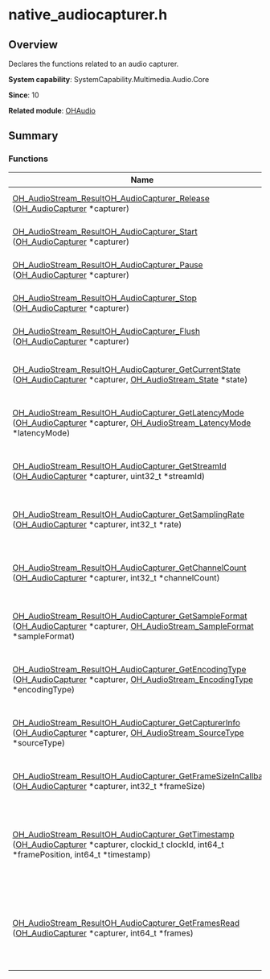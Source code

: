 # native_audiocapturer.h


## Overview

Declares the functions related to an audio capturer.

**System capability**: SystemCapability.Multimedia.Audio.Core

**Since**: 10

**Related module**: [OHAudio](_o_h_audio.md)


## Summary


### Functions

| Name| Description| 
| -------- | -------- |
| [OH_AudioStream_Result](_o_h_audio.md#oh_audiostream_result)[OH_AudioCapturer_Release](_o_h_audio.md#oh_audiocapturer_release) ([OH_AudioCapturer](_o_h_audio.md#oh_audiocapturer) \*capturer) | Releases an audio capturer. | 
| [OH_AudioStream_Result](_o_h_audio.md#oh_audiostream_result)[OH_AudioCapturer_Start](_o_h_audio.md#oh_audiocapturer_start) ([OH_AudioCapturer](_o_h_audio.md#oh_audiocapturer) \*capturer) | Starts an audio capturer. | 
| [OH_AudioStream_Result](_o_h_audio.md#oh_audiostream_result)[OH_AudioCapturer_Pause](_o_h_audio.md#oh_audiocapturer_pause) ([OH_AudioCapturer](_o_h_audio.md#oh_audiocapturer) \*capturer) | Pauses an audio capturer. | 
| [OH_AudioStream_Result](_o_h_audio.md#oh_audiostream_result)[OH_AudioCapturer_Stop](_o_h_audio.md#oh_audiocapturer_stop) ([OH_AudioCapturer](_o_h_audio.md#oh_audiocapturer) \*capturer) | Stops an audio capturer. | 
| [OH_AudioStream_Result](_o_h_audio.md#oh_audiostream_result)[OH_AudioCapturer_Flush](_o_h_audio.md#oh_audiocapturer_flush) ([OH_AudioCapturer](_o_h_audio.md#oh_audiocapturer) \*capturer) | Flushes obtained audio data. | 
| [OH_AudioStream_Result](_o_h_audio.md#oh_audiostream_result)[OH_AudioCapturer_GetCurrentState](_o_h_audio.md#oh_audiocapturer_getcurrentstate) ([OH_AudioCapturer](_o_h_audio.md#oh_audiocapturer) \*capturer, [OH_AudioStream_State](_o_h_audio.md#oh_audiostream_state) \*state) | Obtains the state of an audio capturer. | 
| [OH_AudioStream_Result](_o_h_audio.md#oh_audiostream_result)[OH_AudioCapturer_GetLatencyMode](_o_h_audio.md#oh_audiocapturer_getlatencymode) ([OH_AudioCapturer](_o_h_audio.md#oh_audiocapturer) \*capturer, [OH_AudioStream_LatencyMode](_o_h_audio.md#oh_audiostream_latencymode) \*latencyMode) | Obtains the latency mode of an audio capturer. | 
| [OH_AudioStream_Result](_o_h_audio.md#oh_audiostream_result)[OH_AudioCapturer_GetStreamId](_o_h_audio.md#oh_audiocapturer_getstreamid) ([OH_AudioCapturer](_o_h_audio.md#oh_audiocapturer) \*capturer, uint32_t \*streamId) | Obtains the stream ID of an audio capturer. | 
| [OH_AudioStream_Result](_o_h_audio.md#oh_audiostream_result)[OH_AudioCapturer_GetSamplingRate](_o_h_audio.md#oh_audiocapturer_getsamplingrate) ([OH_AudioCapturer](_o_h_audio.md#oh_audiocapturer) \*capturer, int32_t \*rate) | Obtains the sampling rate of an audio capturer. | 
| [OH_AudioStream_Result](_o_h_audio.md#oh_audiostream_result)[OH_AudioCapturer_GetChannelCount](_o_h_audio.md#oh_audiocapturer_getchannelcount) ([OH_AudioCapturer](_o_h_audio.md#oh_audiocapturer) \*capturer, int32_t \*channelCount) | Obtains the number of channels for an audio capturer. | 
| [OH_AudioStream_Result](_o_h_audio.md#oh_audiostream_result)[OH_AudioCapturer_GetSampleFormat](_o_h_audio.md#oh_audiocapturer_getsampleformat) ([OH_AudioCapturer](_o_h_audio.md#oh_audiocapturer) \*capturer, [OH_AudioStream_SampleFormat](_o_h_audio.md#oh_audiostream_sampleformat) \*sampleFormat) | Obtains the sampling format of an audio capturer. | 
| [OH_AudioStream_Result](_o_h_audio.md#oh_audiostream_result)[OH_AudioCapturer_GetEncodingType](_o_h_audio.md#oh_audiocapturer_getencodingtype) ([OH_AudioCapturer](_o_h_audio.md#oh_audiocapturer) \*capturer, [OH_AudioStream_EncodingType](_o_h_audio.md#oh_audiostream_encodingtype) \*encodingType) | Obtains the encoding type of an audio capturer. | 
| [OH_AudioStream_Result](_o_h_audio.md#oh_audiostream_result)[OH_AudioCapturer_GetCapturerInfo](_o_h_audio.md#oh_audiocapturer_getcapturerinfo) ([OH_AudioCapturer](_o_h_audio.md#oh_audiocapturer) \*capturer, [OH_AudioStream_SourceType](_o_h_audio.md#oh_audiostream_sourcetype) \*sourceType) | Obtains the usage scenario of an audio capturer. | 
| [OH_AudioStream_Result](_o_h_audio.md#oh_audiostream_result)[OH_AudioCapturer_GetFrameSizeInCallback](_o_h_audio.md#oh_audiocapturer_getframesizeincallback) ([OH_AudioCapturer](_o_h_audio.md#oh_audiocapturer) \*capturer, int32_t \*frameSize) | Obtains the frame size in the callback. | 
| [OH_AudioStream_Result](_o_h_audio.md#oh_audiostream_result)[OH_AudioCapturer_GetTimestamp](_o_h_audio.md#oh_audiocapturer_gettimestamp) ([OH_AudioCapturer](_o_h_audio.md#oh_audiocapturer) \*capturer, clockid_t clockId, int64_t \*framePosition, int64_t \*timestamp) | Obtains the timestamp and position information of an input audio stream. | 
| [OH_AudioStream_Result](_o_h_audio.md#oh_audiostream_result)[OH_AudioCapturer_GetFramesRead](_o_h_audio.md#oh_audiocapturer_getframesread) ([OH_AudioCapturer](_o_h_audio.md#oh_audiocapturer) \*capturer, int64_t \*frames) | Obtains the number of frames that have been read since the stream was created. | 
